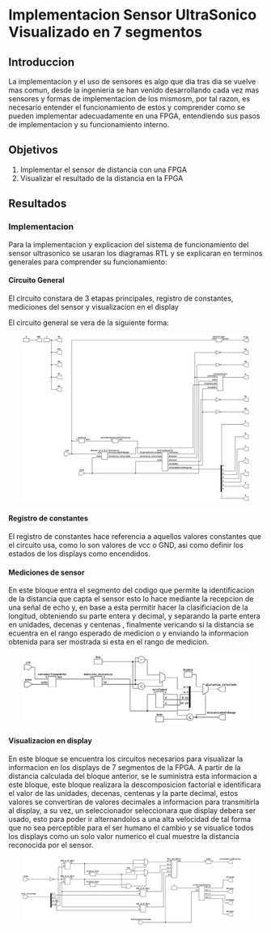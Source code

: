 # Implementacion Sensor UltraSonico Visualizado en 7 segmentos

## Introduccion
La implementacion y el uso de sensores es algo que dia tras dia se vuelve mas comun, desde la ingenieria se han venido desarrollando cada vez mas sensores y formas de implementacion de los mismosm, por tal razon, es necesario entender el funcionamiento de estos y comprender como se pueden implementar adecuadamente en una FPGA, entendiendo sus pasos de implementacion y su funcionamiento interno.

## Objetivos
1. Implementar el sensor de distancia con una FPGA
2. Visualizar el resultado de la distancia en la FPGA

## Resultados
### Implementacion
Para la implementacion y explicacion del sistema de funcionamiento del sensor ultrasonico se usaran los diagramas RTL y se explicaran en terminos generales para comprender su funcionamiento:
####  Circuito General
El circuito constara de 3 etapas principales, registro de constantes, mediciones del sensor y visualizacion en el display

El circuito general se vera de la siguiente forma: 
<div align="center">
<img src="Imagenes/top_inicial.svg" title="Circuito general Sensor" width="90%" height="90%">
</div>

#### Registro de constantes
El registro de constantes hace referencia a aquellos valores constantes que el circuito usa, como lo son valores de vcc o GND, asi como definir los estados de los displays como encendidos.

#### Mediciones de sensor
En este bloque entra el segmento del codigo que permite la identificacion de la distancia que capta el sensor esto lo hace mediante la recepcion de una señal de echo y, en base a esta permitir hacer la clasificiacion de la longitud, obteniendo su parte entera y decimal, y separando la parte entera en unidades, decenas y centenas , finalmente vericando si la distancia se ecuentra en el rango esperado de medicion o y enviando la informacion obtenida para ser mostrada si esta en el rango de medicion.

<div align="center">
<img src="Imagenes/obtener_D_U_D_C_Distancia.svg" title="Circuito para obtener la distancia" width="90%" height="90%">
</div>

#### Visualizacion en display
En este bloque se encuentra los circuitos necesarios para visualizar la informacion en los displays de 7 segmentos de la FPGA.
A partir de la distancia calculada del bloque anterior, se le suministra esta informacion a este bloque, este bloque realizara la descomposicion factorial e identificara el valor de las unidades, decenas, centenas y la parte decimal, estos valores se convertiran de valores decimales a informacion para transmitirla al display, a su vez, un seleccionador seleccionara que display debera ser usado, esto para poder ir alternandolos a una alta velocidad de tal forma que no sea perceptible para el ser humano el cambio y se visualice todos los displays como un solo valor numerico el cual muestre la distancia reconocida por el sensor.
<div align="center">
<img src="Imagenes/mostrarDisplay.svg" title="Circuito para mostrar en el Display" width="90%" height="90%">
</div>
